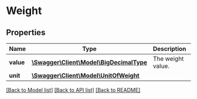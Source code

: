 # Weight

## Properties
Name | Type | Description | Notes
------------ | ------------- | ------------- | -------------
**value** | [**\Swagger\Client\Model\BigDecimalType**](BigDecimalType.md) | The weight value. | 
**unit** | [**\Swagger\Client\Model\UnitOfWeight**](UnitOfWeight.md) |  | 

[[Back to Model list]](../README.md#documentation-for-models) [[Back to API list]](../README.md#documentation-for-api-endpoints) [[Back to README]](../README.md)


